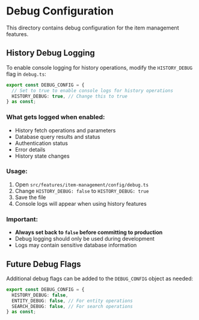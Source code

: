 # Debug Configuration

This directory contains debug configuration for the item management features.

## History Debug Logging

To enable console logging for history operations, modify the `HISTORY_DEBUG` flag in `debug.ts`:

```typescript
export const DEBUG_CONFIG = {
  // Set to true to enable console logs for history operations
  HISTORY_DEBUG: true, // Change this to true
} as const;
```

### What gets logged when enabled:

- History fetch operations and parameters
- Database query results and status
- Authentication status
- Error details
- History state changes

### Usage:

1. Open `src/features/item-management/config/debug.ts`
2. Change `HISTORY_DEBUG: false` to `HISTORY_DEBUG: true`
3. Save the file
4. Console logs will appear when using history features

### Important:

- **Always set back to `false` before committing to production**
- Debug logging should only be used during development
- Logs may contain sensitive database information

## Future Debug Flags

Additional debug flags can be added to the `DEBUG_CONFIG` object as needed:

```typescript
export const DEBUG_CONFIG = {
  HISTORY_DEBUG: false,
  ENTITY_DEBUG: false, // For entity operations
  SEARCH_DEBUG: false, // For search operations
} as const;
```
